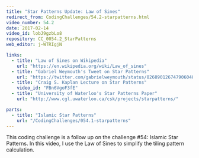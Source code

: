 ```yaml
---
title: "Star Patterns Update: Law of Sines"
redirect_from: CodingChallenges/54.2-starpatterns.html
video_number: 54.2
date: 2017-02-14
video_id: lobJ9gzbLo8
repository: CC_0054.2_StarPatterns
web_editor: j-WTRIgjN

links:
  - title: "Law of Sines on Wikipedia"
    url: "https://en.wikipedia.org/wiki/Law_of_sines"
  - title: "Gabriel Weymouth's Tweet on Star Patterns"
    url: "https://twitter.com/gabrielweymouth/status/826890126747906048"
  - title: "Craig S. Kaplan Lecture on Star Patterns"
    video_id: "FBn6VgoF3fE"
  - title: "University of Waterloo's Star Patterns Paper"
    url: "http://www.cgl.uwaterloo.ca/csk/projects/starpatterns/"

parts:
  - title: "Islamic Star Patterns"
    url: "/CodingChallenges/054.1-starpatterns"
---
```


This coding challenge is a follow up on the challenge #54: Islamic Star Patterns. In this video, I use the Law of Sines to simplify the tiling pattern calculation.
